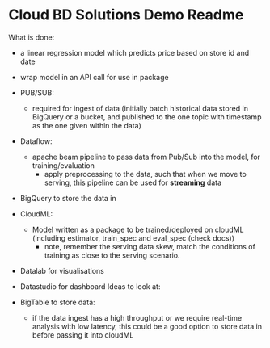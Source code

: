 # Cloud BD Solutions Demo Readme

What is done:

* a linear regression model which predicts price based on store id and date

* wrap model in an API call for use in package

* PUB/SUB:
    - required for ingest of data (initially batch historical data stored in BigQuery or a bucket, and published to the one topic with timestamp as the one given within the data)

* Dataflow:
    - apache beam pipeline to pass data from Pub/Sub into the model, for training/evaluation
        - apply preprocessing to the data, such that when we move to serving, this pipeline can be used for **streaming** data

* BigQuery to store the data in

* CloudML:
    - Model written as a package to be trained/deployed on cloudML (including estimator, train_spec and eval_spec (check docs))
        - note, remember the serving data skew, match the conditions of training as close to the serving scenario.

* Datalab for visualisations

* Datastudio for dashboard
Ideas to look at:

* BigTable to store data:
    - if the data ingest has a high throughput or we require real-time analysis with low latency, this could be a good option to store data in before passing it into cloudML
